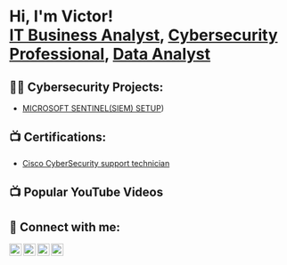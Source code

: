 <h1>Hi, I'm Victor! <br/><a href="https://github.com/SirViktorD">IT Business Analyst</a>, <a href="https://www.linkedin.com/in/victor-dumoga-03lavixh03/">Cybersecurity Professional</a>, <a href="https://seeviktordumogalive.com">Data Analyst</a></h1>

<h2>👨‍💻 Cybersecurity Projects:</h2>

  - [MICROSOFT SENTINEL(SIEM) SETUP](https://github.com/SirViktorD/Setup-SIEM-on-Azure-Sentinel.git))

<h2>📺 Certifications:</h2>

- [Cisco CyberSecurity support technician](https://seeviktordumogalive.com)

<h2>📺 Popular YouTube Videos</h2>



<h2> 🤳 Connect with me:</h2>

[<img align="left" alt="SirViktorD | YouTube" width="22px" src="https://cdn.jsdelivr.net/npm/simple-icons@v3/icons/youtube.svg" />][youtube]
[<img align="left" alt="SirViktorD | Twitter" width="22px" src="https://cdn.jsdelivr.net/npm/simple-icons@v3/icons/twitter.svg" />][twitter]
[<img align="left" alt="SirViktorD | LinkedIn" width="22px" src="https://cdn.jsdelivr.net/npm/simple-icons@v3/icons/linkedin.svg" />][linkedin]
[<img align="left" alt="SirViktorD | Instagram" width="22px" src="https://cdn.jsdelivr.net/npm/simple-icons@v3/icons/instagram.svg" />][instagram]

[twitter]: https://twitter.com/
[youtube]: https://www.youtube.com/c/
[instagram]: https://www.instagram.com/@life_of_sirdumoga
[linkedin]: https://www.linkedin.com/in/victor-dumoga-03lavixh03

<!--
**joshmadakor1/joshmadakor1** is a ✨ _special_ ✨ repository because its `README.md` (this file) appears on your GitHub profile.

Here are some ideas to get you started:

- 🔭 I’m currently working on ...
- 🌱 I’m currently learning ...
- 👯 I’m looking to collaborate on ...
- 🤔 I’m looking for help with ...
- 💬 Ask me about ...
- 📫 How to reach me: ...
- 😄 Pronouns: ...
- ⚡ Fun fact: ...
-->

